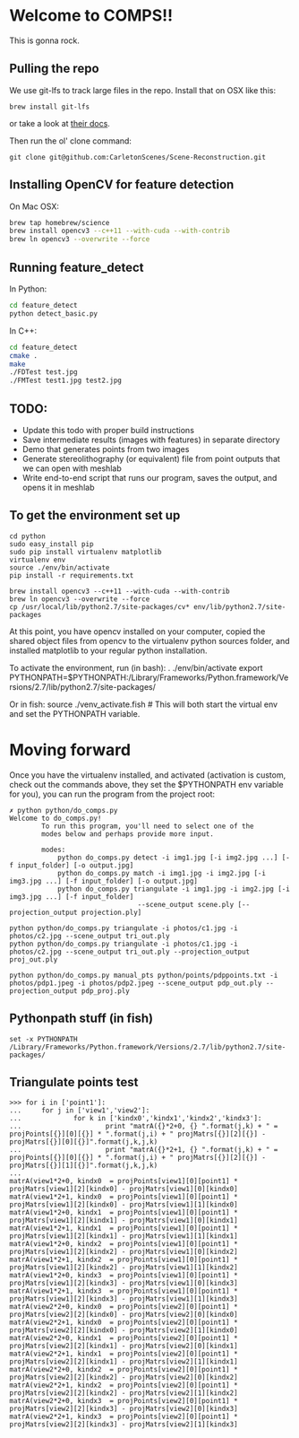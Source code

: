 # Welcome to COMPS!!

This is gonna rock.

## Pulling the repo

We use git-lfs to track large files in the repo. Install that on OSX like this:

    brew install git-lfs
    
or take a look at [their docs](https://git-lfs.github.com/).

Then run the ol' clone command:

    git clone git@github.com:CarletonScenes/Scene-Reconstruction.git

## Installing OpenCV for feature detection

On Mac OSX:
```bash
brew tap homebrew/science
brew install opencv3 --c++11 --with-cuda --with-contrib
brew ln opencv3 --overwrite --force
```

## Running feature_detect
In Python:
```bash
cd feature_detect
python detect_basic.py
```

In C++:
```bash
cd feature_detect
cmake .
make
./FDTest test.jpg
./FMTest test1.jpg test2.jpg
```

## TODO:
- Update this todo with proper build instructions
- Save intermediate results (images with features) in separate directory
- Demo that generates points from two images
- Generate stereolithography (or equivalent) file from point outputs that we can open with meshlab
- Write end-to-end script that runs our program, saves the output, and opens it in meshlab

## To get the environment set up

    cd python
    sudo easy_install pip
    sudo pip install virtualenv matplotlib
    virtualenv env
    source ./env/bin/activate
    pip install -r requirements.txt

    brew install opencv3 --c++11 --with-cuda --with-contrib
    brew ln opencv3 --overwrite --force
    cp /usr/local/lib/python2.7/site-packages/cv* env/lib/python2.7/site-packages

At this point, you have opencv installed on your computer, copied the shared object files from opencv to the virtualenv python sources folder, and installed matplotlib to your regular python installation.

To activate the environment, run (in bash):
    . ./env/bin/activate
    export PYTHONPATH=$PYTHONPATH:/Library/Frameworks/Python.framework/Versions/2.7/lib/python2.7/site-packages/

Or in fish:
    source ./venv_activate.fish # This will both start the virtual env and set the PYTHONPATH variable.

# Moving forward

Once you have the virtualenv installed, and activated (activation is custom, check out the commands above, they set the $PYTHONPATH env variable for you), you can run the program from the project root:


    ✗ python python/do_comps.py
    Welcome to do_comps.py!
            To run this program, you'll need to select one of the
            modes below and perhaps provide more input.

            modes:
                python do_comps.py detect -i img1.jpg [-i img2.jpg ...] [-f input_folder] [-o output.jpg]
                python do_comps.py match -i img1.jpg -i img2.jpg [-i img3.jpg ...] [-f input_folder] [-o output.jpg]
                python do_comps.py triangulate -i img1.jpg -i img2.jpg [-i img3.jpg ...] [-f input_folder]
                                    --scene_output scene.ply [--projection_output projection.ply]

    python python/do_comps.py triangulate -i photos/c1.jpg -i photos/c2.jpg --scene_output tri_out.ply
    python python/do_comps.py triangulate -i photos/c1.jpg -i photos/c2.jpg --scene_output tri_out.ply --projection_output proj_out.ply

    python python/do_comps.py manual_pts python/points/pdppoints.txt -i photos/pdp1.jpeg -i photos/pdp2.jpeg --scene_output pdp_out.ply --projection_output pdp_proj.ply

    
## Pythonpath stuff (in fish)
    set -x PYTHONPATH /Library/Frameworks/Python.framework/Versions/2.7/lib/python2.7/site-packages/


## Triangulate points test
    
    >>> for i in ['point1']:
    ...     for j in ['view1','view2']:
    ...             for k in ['kindx0','kindx1','kindx2','kindx3']:
    ...                     print "matrA({}*2+0, {} ".format(j,k) + " = projPoints[{}][0][{}] * ".format(j,i) + " projMatrs[{}][2][{}] - projMatrs[{}][0][{}]".format(j,k,j,k)
    ...                     print "matrA({}*2+1, {} ".format(j,k) + " = projPoints[{}][0][{}] * ".format(j,i) + " projMatrs[{}][2][{}] - projMatrs[{}][1][{}]".format(j,k,j,k)
    ...
    matrA(view1*2+0, kindx0  = projPoints[view1][0][point1] *  projMatrs[view1][2][kindx0] - projMatrs[view1][0][kindx0]
    matrA(view1*2+1, kindx0  = projPoints[view1][0][point1] *  projMatrs[view1][2][kindx0] - projMatrs[view1][1][kindx0]
    matrA(view1*2+0, kindx1  = projPoints[view1][0][point1] *  projMatrs[view1][2][kindx1] - projMatrs[view1][0][kindx1]
    matrA(view1*2+1, kindx1  = projPoints[view1][0][point1] *  projMatrs[view1][2][kindx1] - projMatrs[view1][1][kindx1]
    matrA(view1*2+0, kindx2  = projPoints[view1][0][point1] *  projMatrs[view1][2][kindx2] - projMatrs[view1][0][kindx2]
    matrA(view1*2+1, kindx2  = projPoints[view1][0][point1] *  projMatrs[view1][2][kindx2] - projMatrs[view1][1][kindx2]
    matrA(view1*2+0, kindx3  = projPoints[view1][0][point1] *  projMatrs[view1][2][kindx3] - projMatrs[view1][0][kindx3]
    matrA(view1*2+1, kindx3  = projPoints[view1][0][point1] *  projMatrs[view1][2][kindx3] - projMatrs[view1][1][kindx3]
    matrA(view2*2+0, kindx0  = projPoints[view2][0][point1] *  projMatrs[view2][2][kindx0] - projMatrs[view2][0][kindx0]
    matrA(view2*2+1, kindx0  = projPoints[view2][0][point1] *  projMatrs[view2][2][kindx0] - projMatrs[view2][1][kindx0]
    matrA(view2*2+0, kindx1  = projPoints[view2][0][point1] *  projMatrs[view2][2][kindx1] - projMatrs[view2][0][kindx1]
    matrA(view2*2+1, kindx1  = projPoints[view2][0][point1] *  projMatrs[view2][2][kindx1] - projMatrs[view2][1][kindx1]
    matrA(view2*2+0, kindx2  = projPoints[view2][0][point1] *  projMatrs[view2][2][kindx2] - projMatrs[view2][0][kindx2]
    matrA(view2*2+1, kindx2  = projPoints[view2][0][point1] *  projMatrs[view2][2][kindx2] - projMatrs[view2][1][kindx2]
    matrA(view2*2+0, kindx3  = projPoints[view2][0][point1] *  projMatrs[view2][2][kindx3] - projMatrs[view2][0][kindx3]
    matrA(view2*2+1, kindx3  = projPoints[view2][0][point1] *  projMatrs[view2][2][kindx3] - projMatrs[view2][1][kindx3]
